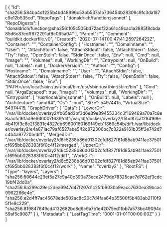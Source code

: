 [
{
"Id": "sha256:584ba4d1225b4bd48996c53bb537a1b736454b28309c9fc3da187c9e12b535cd",
"RepoTags": [
"donaldrich/function:jsonnet"
],
"RepoDigests": [
"donaldrich/function@sha256:105c505bd72adf22b61c49cac1a2885f8cbda85d6c87edff672291af8c065a04"
],
"Parent": "",
"Comment": "buildkit.dockerfile.v0",
"Created": "2020-07-14T00:47:41.259726422Z",
"Container": "",
"ContainerConfig": {
"Hostname": "",
"Domainname": "",
"User": "",
"AttachStdin": false,
"AttachStdout": false,
"AttachStderr": false,
"Tty": false,
"OpenStdin": false,
"StdinOnce": false,
"Env": null,
"Cmd": null,
"Image": "",
"Volumes": null,
"WorkingDir": "",
"Entrypoint": null,
"OnBuild": null,
"Labels": null
},
"DockerVersion": "",
"Author": "",
"Config": {
"Hostname": "",
"Domainname": "",
"User": "",
"AttachStdin": false,
"AttachStdout": false,
"AttachStderr": false,
"Tty": false,
"OpenStdin": false,
"StdinOnce": false,
"Env": [
"PATH=/usr/local/sbin:/usr/local/bin:/usr/sbin:/usr/bin:/sbin:/bin"
],
"Cmd": null,
"ArgsEscaped": true,
"Image": "",
"Volumes": null,
"WorkingDir": "",
"Entrypoint": [
"/usr/local/bin/jsonnet"
],
"OnBuild": null,
"Labels": null
},
"Architecture": "amd64",
"Os": "linux",
"Size": 54974415,
"VirtualSize": 54974415,
"GraphDriver": {
"Data": {
"LowerDir": "/var/lib/docker/overlay2/fb65ad3bf3d6e39e39455334c3f169469a70a7c8e8aacfc161ad9e9d0007f636/diff:/var/lib/docker/overlay2/f5bd87caf284169e4b419f3c6e2f3831c4827db69600160169149eb1f866c54b/diff:/var/lib/docker/overlay2/e4a871ac79af6527abe542c872306bc7c822a9161b35ff3e742d7c4b4a97720a/diff",
"MergedDir": "/var/lib/docker/overlay2/d6c5238b86d01302cfdf827f81d85ab941fae37501cf695bb028383f6f0c4f12/merged",
"UpperDir": "/var/lib/docker/overlay2/d6c5238b86d01302cfdf827f81d85ab941fae37501cf695bb028383f6f0c4f12/diff",
"WorkDir": "/var/lib/docker/overlay2/d6c5238b86d01302cfdf827f81d85ab941fae37501cf695bb028383f6f0c4f12/work"
},
"Name": "overlay2"
},
"RootFS": {
"Type": "layers",
"Layers": [
"sha256:50644c29ef5a27c9a40c393a73ece2479de78325cae7d762ef3cdc19bf42dd0a",
"sha256:6a299d29ec2dea6947d47f207d1c25fb6030a9eacc7630ea39bcac9962266e4e",
"sha256:e2d4ff7ac45678ede502ac8c20c7d4faa64b35500f5b483ab2110f95f1e8c229",
"sha256:819847649cd4132682bc8d6c9a7b1e42075ed1fbb7a573bc49094c59af5c9087"
]
},
"Metadata": {
"LastTagTime": "0001-01-01T00:00:00Z"
}
}
]
